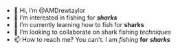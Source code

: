 - 👋 Hi, I’m @AMDrewtaylor
- 👀 I’m interested in fishing for ***sharks***
- 🌱 I’m currently learning how to fish for **sharks**
- 💞️ I’m looking to collaborate on shark fishing *techniques*
- 📫 How to reach me? You can't. I am *fishing* **for** ***sharks***

<!---
AMDrewtaylor/AMDrewtaylor is a ✨ special ✨ repository because its `README.md` (this file) appears on your GitHub profile.
You can click the Preview link to take a look at your changes.
--->
